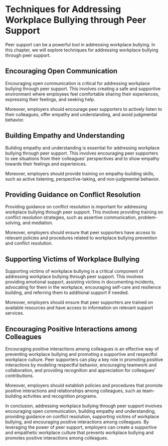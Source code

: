 # Techniques for Addressing Workplace Bullying through Peer Support

Peer support can be a powerful tool in addressing workplace bullying. In this chapter, we will explore techniques for addressing workplace bullying through peer support.

Encouraging Open Communication
------------------------------

Encouraging open communication is critical for addressing workplace bullying through peer support. This involves creating a safe and supportive environment where employees feel comfortable sharing their experiences, expressing their feelings, and seeking help.

Moreover, employers should encourage peer supporters to actively listen to their colleagues, offer empathy and understanding, and avoid judgmental behavior.

Building Empathy and Understanding
----------------------------------

Building empathy and understanding is essential for addressing workplace bullying through peer support. This involves encouraging peer supporters to see situations from their colleagues' perspectives and to show empathy towards their feelings and experiences.

Moreover, employers should provide training on empathy-building skills, such as active listening, perspective-taking, and non-judgmental behavior.

Providing Guidance on Conflict Resolution
-----------------------------------------

Providing guidance on conflict resolution is important for addressing workplace bullying through peer support. This involves providing training on conflict resolution strategies, such as assertive communication, problem-solving, and mediation.

Moreover, employers should ensure that peer supporters have access to relevant policies and procedures related to workplace bullying prevention and conflict resolution.

Supporting Victims of Workplace Bullying
----------------------------------------

Supporting victims of workplace bullying is a critical component of addressing workplace bullying through peer support. This involves providing emotional support, assisting victims in documenting incidents, advocating for them in the workplace, encouraging self-care and resilience building, and referring them to additional support if needed.

Moreover, employers should ensure that peer supporters are trained on available resources and have access to information on relevant support services.

Encouraging Positive Interactions among Colleagues
--------------------------------------------------

Encouraging positive interactions among colleagues is an effective way of preventing workplace bullying and promoting a supportive and respectful workplace culture. Peer supporters can play a key role in promoting positive interactions by modeling respectful behavior, encouraging teamwork and collaboration, and providing recognition and appreciation for colleagues' contributions.

Moreover, employers should establish policies and procedures that promote positive interactions and relationships among colleagues, such as team-building activities and recognition programs.

In conclusion, addressing workplace bullying through peer support involves encouraging open communication, building empathy and understanding, providing guidance on conflict resolution, supporting victims of workplace bullying, and encouraging positive interactions among colleagues. By leveraging the power of peer support, employers can create a supportive and empathetic workplace culture that prevents workplace bullying and promotes positive interactions among colleagues.
